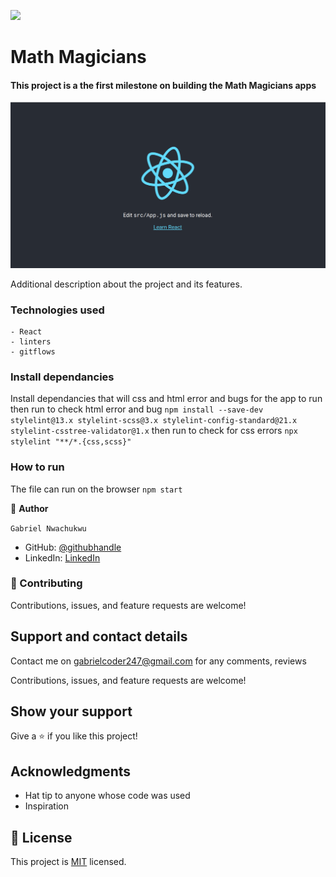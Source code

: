 ![](https://img.shields.io/badge/Microverse-blueviolet)


# Math Magicians

 #### This project is a the first milestone on building the Math Magicians apps


![screenshot](/react-demo.png)

Additional description about the project and its features.


### Technologies used
    - React
    - linters
    - gitflows


### Install dependancies
Install dependancies that will css and html error and bugs for the app to run
then run to check html error and bug
`npm install --save-dev stylelint@13.x stylelint-scss@3.x stylelint-config-standard@21.x stylelint-csstree-validator@1.x` then run to check for css errors `npx stylelint "**/*.{css,scss}"`


### How to run
 The file can run on the browser
 `npm start`




👤 **Author**

`Gabriel Nwachukwu`

- GitHub: [@githubhandle](https://github.com/gabrielcoder247)
- LinkedIn: [LinkedIn](https://www.linkedin.com/in/gabriel-nwachukwu-209613173/)

### 🤝 Contributing


Contributions, issues, and feature requests are welcome!

## Support and contact details
Contact me on gabrielcoder247@gmail.com for any comments, reviews


Contributions, issues, and feature requests are welcome!

## Show your support

Give a ⭐️ if you like this project!

## Acknowledgments

- Hat tip to anyone whose code was used
- Inspiration
## 📝 License

This project is [MIT](MIT.md) licensed.
